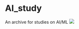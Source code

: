 # AI_study
An archive for studies on AI/ML
<img src="https://user-images.githubusercontent.com/68317603/134675563-cc8ff557-4d30-4b09-a855-c24855383a98.png">
